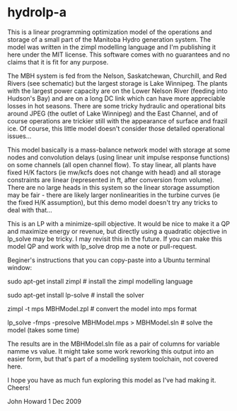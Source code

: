 hydrolp-a
=========

This is a linear programming optimization model of the operations and storage of a small part of the Manitoba Hydro generation system. The model was written in the zimpl modelling language and I'm publishing it here under the MIT license. This software comes with no guarantees and no claims that it is fit for any purpose.

The MBH system is fed from the Nelson, Saskatchewan, Churchill, and Red Rivers (see schematic) but the largest storage is Lake Winnipeg. The plants with the largest power capacity are on the Lower Nelson River (feeding into Hudson's Bay) and are on a long DC link which can have more appreciable losses in hot seasons. There are some tricky hydraulic and operational bits around JPEG (the outlet of Lake Winnipeg) and the East Channel, and of course operations are trickier still with the appearance of surface and frazil ice. Of course, this little model doesn't consider those detailed operational issues...

This model basically is a mass-balance network model with storage at some nodes and convolution delays (using linear unit impulse response functions) on some channels (all open channel flow). To stay linear, all plants have fixed H/K factors (ie mw/kcfs does not change with head) and all storage constraints are linear (represented in ft, after conversion from volume). There are no large heads in this system so the linear storage assumption may be fair - there are likely larger nonlinearities in the turbine curves (ie the fixed H/K assumption), but this demo model doesn't try any tricks to deal with that...

This is an LP with a minimize-spill objective. It would be nice to make it a QP and maximize energy or revenue, but directly using a quadratic objective in lp_solve may be tricky. I may revisit this in the future. If you can make this model QP and work with lp_solve drop me a note or pull-request.

Beginer's instructions that you can copy-paste into a Ubuntu terminal window:

sudo apt-get install zimpl                            # install the zimpl modelling language

sudo apt-get install lp-solve                         # install the solver

zimpl -t mps MBHModel.zpl                             # convert the model into mps format

lp_solve -fmps -presolve MBHModel.mps > MBHModel.sln  # solve the model (takes some time)


The results are in the MBHModel.sln file as a pair of columns for variable namme vs value. It might take some work reworking this output into an easier form, but that's part of a modelling system toolchain, not covered here.

I hope you have as much fun exploring this model as I've had making it. Cheers!

John Howard
1 Dec 2009
